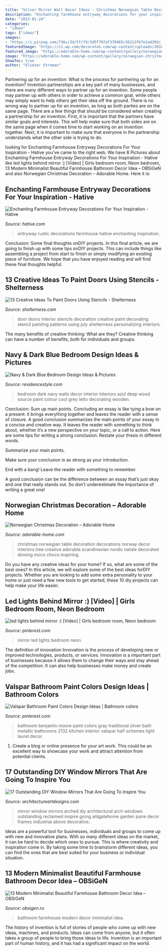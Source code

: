 ```yaml
---
title: "Silver Mirror Wall Decor Ideas - Christmas Norwegian Table Decoration Decorations Norway Decor Interiors Tree Creative Adorable Scandinavian Nordic Natale Decorated Dinning Moco Choco Inspiring"
description: "Enchanting farmhouse entryway decorations for your inspiration"
date: "2023-01-24"
categories:
- "ideas"
tags: ["ideas"]
images:
- "https://i.pinimg.com/736x/3d/5f/79/3d5f797af378465c36213fb7e3ad392c.jpg"
featuredImage: "https://i1.wp.com/decoratoo.com/wp-content/uploads/2018/05/simple1_result-2.jpg?resize=564%2C846&amp;ssl=1"
featured_image: "https://adorable-home.com/wp-content/gallery/norwegian-christmas-decoration/norwegian-christmas-decoration-13.jpg"
image: "https://adorable-home.com/wp-content/gallery/norwegian-christmas-decoration/norwegian-christmas-decoration-13.jpg"
ShowToc: true
author: "Eliezer Stroman"
---
```



Partnering up for an invention: What is the process for partnering up for an invention?
Invention partnerships are a key part of many businesses, and there are many different ways to partner up for an invention. Some people may partner up with others in order to achieve a common goal, while others may simply want to help others get their idea off the ground. There is no wrong way to partner up for an invention, as long as both parties are on the same page.
There are a few things that should be considered when creating a partnership for an invention. First, it is important that the partners have similar goals and interests. This will help make sure that both sides are on the same page when it comes time to start working on an invention together. Next, it is important to make sure that everyone in the partnership understands what the other side is trying to do.

	

		
looking for Enchanting Farmhouse Entryway Decorations For Your Inspiration - Hative you've came to the right web. We have 8 Pictures about Enchanting Farmhouse Entryway Decorations For Your Inspiration - Hative like led lights behind mirror :) [Video] | Girls bedroom room, Neon bedroom, 13 Modern Minimalist Beautiful Farmhouse Bathroom Decor Idea – OBSiGeN and also Norwegian Christmas Decoration – Adorable Home. Here it is:
		
    
## Enchanting Farmhouse Entryway Decorations For Your Inspiration - Hative

<img loading=lazy src="https://hative.com/wp-content/uploads/2016/03/rustic-entryway-decors/19-rustic-entryway-decorations.jpg" onerror="this.onerror=null;this.src='https://tse1.mm.bing.net/th?id=OIP.0JUiCQC2qMsNlR7N4UpHrAHaNK&amp;pid=15.1';" alt="Enchanting Farmhouse Entryway Decorations For Your Inspiration - Hative">

_Source: hative.com_

>entryway rustic decorations farmhouse hative enchanting inspiration. 

	

Conclusion: Some final thoughts onDIY projects.
In this final article, we are going to finish up with some tips onDIY projects. This can include things like assembling a project from start to finish or simply modifying an existing piece of furniture. We hope that you have enjoyed reading and will find these final thoughts helpful.

    
## 13 Creative Ideas To Paint Doors Using Stencils - Shelterness

<img loading=lazy src="http://i.shelterness.com/decorating-doors-with-stencils-8.jpg" onerror="this.onerror=null;this.src='https://tse4.mm.bing.net/th?id=OIP.86p1qDZR1wOqE9Z6LBrwxgAAAA&amp;pid=15.1';" alt="13 Creative Ideas To Paint Doors Using Stencils - Shelterness">

_Source: shelterness.com_

>door doors interior stencils decoration creative paint decorating stencil painting patterns using july shelterness personalizing interiors. 

	

The many benefits of creative thinking: What are they?
Creative thinking can have a number of benefits, both for individuals and groups.

    
## Navy &amp; Dark Blue Bedroom Design Ideas &amp; Pictures

<img loading=lazy src="http://residencestyle.com/wp-content/uploads/2015/01/Blue-Bedroom-Design-Ideas.jpg" onerror="this.onerror=null;this.src='https://tse2.mm.bing.net/th?id=OIP.30V0IqvfnVKueG0iqkWnUAHaKw&amp;pid=15.1';" alt="Navy &amp; Dark Blue Bedroom Design Ideas &amp; Pictures">

_Source: residencestyle.com_

>bedroom dark navy walls decor interior interiors azul deep wood source paint colour cool grey letto decorating wooden. 

	

Conclusion: Sum up main points.
Concluding an essay is like tying a bow on a present: it brings everything together and leaves the reader with a sense of closure. A good conclusion summarizes the main points of your essay in a concise and creative way. It leaves the reader with something to think about, whether it’s a new perspective on your topic, or a call to action. Here are some tips for writing a strong conclusion:
 Restate your thesis in different words.

Summarize your main points.

Make sure your conclusion is as strong as your introduction.

End with a bang! Leave the reader with something to remember.

A good conclusion can be the difference between an essay that’s just okay and one that really stands out. So don’t underestimate the importance of writing a great one!

    
## Norwegian Christmas Decoration – Adorable Home

<img loading=lazy src="https://adorable-home.com/wp-content/gallery/norwegian-christmas-decoration/norwegian-christmas-decoration-13.jpg" onerror="this.onerror=null;this.src='https://tse4.mm.bing.net/th?id=OIP.gQBHHaiCS5hSJ2E2yxjFrAHaLI&amp;pid=15.1';" alt="Norwegian Christmas Decoration – Adorable Home">

_Source: adorable-home.com_

>christmas norwegian table decoration decorations norway decor interiors tree creative adorable scandinavian nordic natale decorated dinning moco choco inspiring. 

	

Do you have any creative ideas for your home? If so, what are some of the best ones? In this article, we will explore some of the best ideas forDIY projects. Whether you are looking to add some extra personality to your home or just need a few new tools to get started, these 10 diy projects can help make your life easier.

    
## Led Lights Behind Mirror :) [Video] | Girls Bedroom Room, Neon Bedroom

<img loading=lazy src="https://i.pinimg.com/736x/3d/5f/79/3d5f797af378465c36213fb7e3ad392c.jpg" onerror="this.onerror=null;this.src='https://tse4.mm.bing.net/th?id=OIP.VZKBxBSo7o4n2n7UBIRWCgHaNB&amp;pid=15.1';" alt="led lights behind mirror :) [Video] | Girls bedroom room, Neon bedroom">

_Source: pinterest.com_

>mirror led lights bedroom neon. 

	

The definition of innovation
Innovation is the process of developing new or improved technologies, products, or services. Innovation is a important part of businesses because it allows them to change their ways and stay ahead of the competition. It can also help businesses make money and create jobs.

    
## Valspar Bathroom Paint Colors Design Ideas | Bathroom Colors

<img loading=lazy src="https://i.pinimg.com/736x/2f/42/03/2f42032b5721efa538bc81d5f2abd625--light-gray-bathrooms-coastal-bathrooms.jpg" onerror="this.onerror=null;this.src='https://tse3.mm.bing.net/th?id=OIP.reJ0nwyHrqQV1o2T2X-R4gHaLH&amp;pid=15.1';" alt="Valspar Bathroom Paint Colors Design Ideas | Bathroom colors">

_Source: pinterest.com_

>bathroom benjamin moore paint colors gray traditional silver bath metallic bathrooms 2132 kitchen interior valspar half schemes light laurel decor. 

	

1. Create a blog or online presence for your art work. This could be an excellent way to showcase your work and attract attention from potential clients.

    
## 17 Outstanding DIY Window Mirrors That Are Going To Inspire You

<img loading=lazy src="https://www.architectureartdesigns.com/wp-content/uploads/2017/08/2-28-630x840.jpg" onerror="this.onerror=null;this.src='https://tse1.mm.bing.net/th?id=OIP.Hh3FeRYmHNpXxwON5L4iRAHaJ4&amp;pid=15.1';" alt="17 Outstanding DIY Window Mirrors That Are Going To Inspire You">

_Source: architectureartdesigns.com_

>mirror window mirrors arched diy architectural arch windows outstanding reclaimed inspire going aldgatehome garden pane decor frames industrial above decorative. 

	

Ideas are a powerful tool for businesses, individuals and groups to come up with new and innovative plans. With so many different ideas on the market, it can be hard to decide which ones to pursue. This is where creativity and inspiration come in. By taking some time to brainstorm different ideas, you can find the ones that are best suited for your business or individual situation.

    
## 13 Modern Minimalist Beautiful Farmhouse Bathroom Decor Idea – OBSiGeN

<img loading=lazy src="https://i1.wp.com/decoratoo.com/wp-content/uploads/2018/05/simple1_result-2.jpg?resize=564%2C846&amp;ssl=1" onerror="this.onerror=null;this.src='https://tse3.mm.bing.net/th?id=OIP.ES2244sK9uTdBoIZs0d2DAHaLH&amp;pid=15.1';" alt="13 Modern Minimalist Beautiful Farmhouse Bathroom Decor Idea – OBSiGeN">

_Source: obsigen.ru_

>bathroom farmhouse modern decor minimalist idea. 

	

The history of invention is full of stories of people who come up with new ideas, machines, and products. Ideas can come from anyone, but it often takes a group of people to bring those ideas to life. Invention is an important part of human history, and it has had a significant impact on the world.

